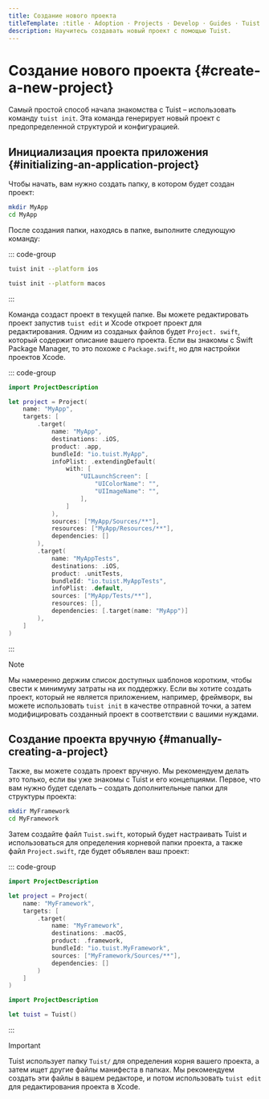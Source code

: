 ```yaml
---
title: Создание нового проекта
titleTemplate: :title · Adoption · Projects · Develop · Guides · Tuist
description: Научитесь создавать новый проект с помощью Tuist.
---
```


# Создание нового проекта {#create-a-new-project}

Самый простой способ начала знакомства с Tuist – использовать команду `tuist init`. Эта команда генерирует новый проект с предопределенной структурой и конфигурацией.

## Инициализация проекта приложения {#initializing-an-application-project}

Чтобы начать, вам нужно создать папку, в котором будет создан проект:

```bash
mkdir MyApp
cd MyApp
```

После создания папки, находясь в папке, выполните следующую команду:

::: code-group

```bash [iOS project]
tuist init --platform ios
```

```bash [macOS project]
tuist init --platform macos
```

:::

Команда создаст проект в текущей папке. Вы можете редактировать проект запустив `tuist edit` и Xcode откроет проект для редактирования. Одним из созданых файлов будет `Project. swift`, который содержит описание вашего проекта. Если вы знакомы с Swift Package Manager, то это похоже с `Package.swift`, но для настройки проектов Xcode.

::: code-group

```swift [Project.swift]
import ProjectDescription

let project = Project(
    name: "MyApp",
    targets: [
        .target(
            name: "MyApp",
            destinations: .iOS,
            product: .app,
            bundleId: "io.tuist.MyApp",
            infoPlist: .extendingDefault(
                with: [
                    "UILaunchScreen": [
                        "UIColorName": "",
                        "UIImageName": "",
                    ],
                ]
            ),
            sources: ["MyApp/Sources/**"],
            resources: ["MyApp/Resources/**"],
            dependencies: []
        ),
        .target(
            name: "MyAppTests",
            destinations: .iOS,
            product: .unitTests,
            bundleId: "io.tuist.MyAppTests",
            infoPlist: .default,
            sources: ["MyApp/Tests/**"],
            resources: [],
            dependencies: [.target(name: "MyApp")]
        ),
    ]
)
```

:::

> [!NOTE]
> Мы намеренно держим список доступных шаблонов коротким, чтобы свести к минимуму затраты на их поддержку. Если вы хотите создать проект, который не является приложением, например, фреймворк, вы можете использовать `tuist init` в качестве отправной точки, а затем модифицировать созданный проект в соответствии с вашими нуждами.

## Создание проекта вручную {#manually-creating-a-project}

Также, вы можете создать проект вручную. Мы рекомендуем делать это только, если вы уже знакомы с Tuist и его концепциями. Первое, что вам нужно будет сделать – создать дополнительные папки для структуры проекта:

```bash
mkdir MyFramework
cd MyFramework
```

Затем создайте файл `Tuist.swift`, который будет настраивать Tuist и использоваться для определения корневой папки проекта, а также файл `Project.swift`, где будет объявлен ваш проект:

::: code-group

```swift [Project.swift]
import ProjectDescription

let project = Project(
    name: "MyFramework",
    targets: [
        .target(
            name: "MyFramework",
            destinations: .macOS,
            product: .framework,
            bundleId: "io.tuist.MyFramework",
            sources: ["MyFramework/Sources/**"],
            dependencies: []
        )
    ]
)
```

```swift [Tuist.swift]
import ProjectDescription

let tuist = Tuist()
```

:::

> [!IMPORTANT]
> Tuist использует папку `Tuist/` для определения корня вашего проекта, а затем ищет другие файлы манифеста в папках. Мы рекомендуем создать эти файлы в вашем редакторе, и потом использовать `tuist edit` для редактирования проекта в Xcode.
